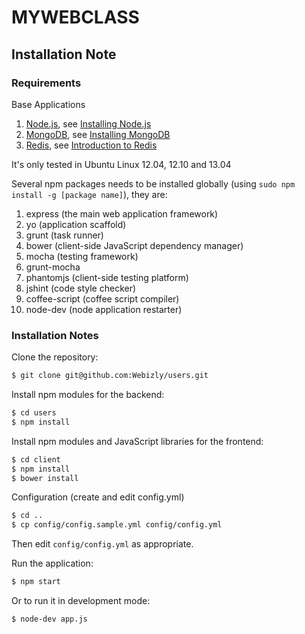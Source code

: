 # MYWEBCLASS

## Installation Note

### Requirements

Base Applications

 1. [Node.js](http://nodejs.org), see [Installing Node.js](http://www.webizly.com/node/35)
 2. [MongoDB](http://www.mongodb.org), see [Installing MongoDB](http://www.webizly.com/node/31)
 3. [Redis](http://redis.io), see [Introduction to Redis](http://www.webizly.com/node/6)

It's only tested in Ubuntu Linux 12.04, 12.10 and 13.04

Several npm packages needs to be installed globally (using `sudo npm install -g [package name]`), they are:
 1. express (the main web application framework)
 2. yo (application scaffold)
 3. grunt (task runner)
 4. bower (client-side JavaScript dependency manager)
 5. mocha (testing framework)
 6. grunt-mocha
 7. phantomjs (client-side testing platform)
 8. jshint (code style checker)
 9. coffee-script (coffee script compiler)
10. node-dev (node application restarter)

### Installation Notes

Clone the repository:

```sh
$ git clone git@github.com:Webizly/users.git
```

Install npm modules for the backend:

```sh
$ cd users
$ npm install
```

Install npm modules and JavaScript libraries for the frontend:

```sh
$ cd client
$ npm install
$ bower install
```

Configuration (create and edit config.yml)

```sh
$ cd ..
$ cp config/config.sample.yml config/config.yml
```

Then edit `config/config.yml` as appropriate.

Run the application:

```sh
$ npm start
```

Or to run it in development mode:
```sh
$ node-dev app.js
```
